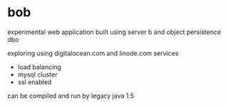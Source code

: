 # bob
experimental web application built using server b and object persistence dbo

exploring using digitalocean.com and linode.com services
  - load balancing
  - mysql cluster
  - ssl enabled

can be compiled and run by legacy java 1.5
